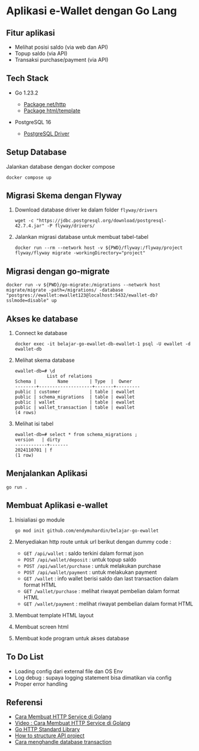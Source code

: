 # Aplikasi e-Wallet dengan Go Lang #

## Fitur aplikasi ##

* Melihat posisi saldo (via web dan API)
* Topup saldo (via API)
* Transaksi purchase/payment (via API)

## Tech Stack ##

* Go 1.23.2

    * [Package net/http](https://pkg.go.dev/net/http)
    * [Package html/template](https://pkg.go.dev/html/template)

* PostgreSQL 16

    * [PostgreSQL Driver](https://github.com/jackc/pgx)

## Setup Database ##

Jalankan database dengan docker compose

```
docker compose up
```

## Migrasi Skema dengan Flyway ##

1. Download database driver ke dalam folder `flyway/drivers`

    ```
    wget -c "https://jdbc.postgresql.org/download/postgresql-42.7.4.jar" -P flyway/drivers/
    ```


2. Jalankan migrasi database untuk membuat tabel-tabel

    ```
    docker run --rm --network host -v ${PWD}/flyway:/flyway/project flyway/flyway migrate -workingDirectory="project"
    ```


## Migrasi dengan go-migrate ##

```
docker run -v ${PWD}/go-migrate:/migrations --network host migrate/migrate -path=/migrations/ -database "postgres://ewallet:ewallet123@localhost:5432/ewallet-db?sslmode=disable" up
```

## Akses ke database ##

1. Connect ke database

    ```
    docker exec -it belajar-go-ewallet-db-ewallet-1 psql -U ewallet -d ewallet-db
    ```

2. Melihat skema database

    ```
    ewallet-db=# \d
                List of relations
    Schema |        Name        | Type  |  Owner  
    --------+--------------------+-------+---------
    public | customer           | table | ewallet
    public | schema_migrations  | table | ewallet
    public | wallet             | table | ewallet
    public | wallet_transaction | table | ewallet
    (4 rows)
    ```

3. Melihat isi tabel

    ```
    ewallet-db=# select * from schema_migrations ;
    version   | dirty 
    ------------+-------
    2024110701 | f
    (1 row)
    ```

## Menjalankan Aplikasi ##

```
go run .
```

## Membuat Aplikasi e-wallet ##

1. Inisialiasi go module

    ```
    go mod init github.com/endymuhardin/belajar-go-ewallet
    ```

2. Menyediakan http route untuk url berikut dengan dummy code :

    * `GET /api/wallet` : saldo terkini dalam format json
    * `POST /api/wallet/deposit` : untuk topup saldo
    * `POST /api/wallet/purchase` : untuk melakukan purchase
    * `POST /api/wallet/payment` : untuk melakukan payment
    * `GET /wallet` : info wallet berisi saldo dan last transaction dalam format HTML
    * `GET /wallet/purchase` : melihat riwayat pembelian dalam format HTML
    * `GET /wallet/payment` : melihat riwayat pembelian dalam format HTML

3. Membuat template HTML layout

4. Membuat screen html

5. Membuat kode program untuk akses database

## To Do List ##

* Loading config dari external file dan OS Env
* Log debug : supaya logging statement bisa dimatikan via config
* Proper error handling

## Referensi ##

* [Cara Membuat HTTP Service di Golang](https://grafana.com/blog/2024/02/09/how-i-write-http-services-in-go-after-13-years/)
* [Video : Cara Membuat HTTP Service di Golang](https://www.youtube.com/watch?v=0bmiwsv6LaA)
* [Go HTTP Standard Library](https://www.youtube.com/watch?v=H7tbjKFSg58)
* [How to structure API project](https://www.youtube.com/watch?v=EqniGcAijDI)
* [Cara menghandle database transaction](https://www.reddit.com/r/golang/comments/18flz7z/defer_rollback_and_committing_a_transaction_in_a/)